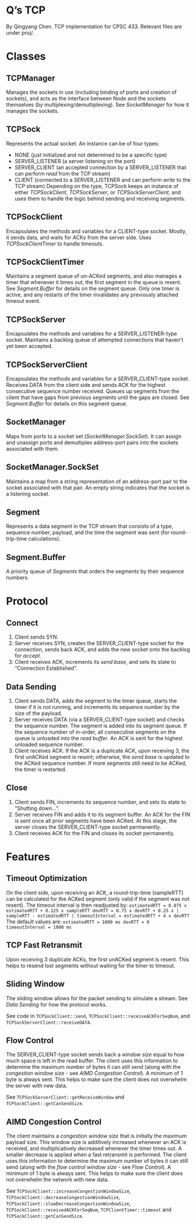 # Q’s TCP
By Qingyang Chen. TCP implementation for CPSC 433. Relevant files are under proj/.

# Classes

## TCPManager
Manages the sockets in use (including binding of ports and creation of sockets), and acts as the interface between Node and the sockets themselves (by multiplexing/demultiplexing). See *SocketManager* for how it manages the sockets.

## TCPSock
Represents the actual socket. An instance can be of four types:
- NONE (just initialized and not determined to be a specific type)
- SERVER_LISTENER (a server listening on the port)
- SERVER_CLIENT (an accepted connection by a SERVER_LISTENER that can perform *read* from the TCP stream)
- CLIENT (connected to a SERVER_LISTENER and can perform *write* to the TCP stream)
Depending on the type, TCPSock keeps an instance of either *TCPSockClient*, *TCPSockServer*, or *TCPSockServerClient*, and uses them to handle the logic behind sending and receiving segments.

## TCPSockClient
Encapsulates the methods and variables for a CLIENT-type socket. Mostly, it sends data, and waits for ACKs from the server side. Uses *TCPSockClientTimer* to handle timeouts.

## TCPSockClientTimer
Maintains a segment queue of un-ACKed segments, and also manages a timer that whenever it times out, the first segment in the queue is resent. See *Segment.Buffer* for details on the segment queue. Only one timer is active, and any restarts of the timer invalidates any previously attached timeout event.

## TCPSockServer
Encapsulates the methods and variables for a SERVER_LISTENER-type socket. Maintains a backlog queue of attempted connections that haven’t yet been accepted.

## TCPSockServerClient
Encapsulates the methods and variables for a SERVER_CLIENT-type socket. Receives DATA from the client side and sends ACK for the highest consecutive sequence number received. Queues up segments from the client that have gaps from previous segments until the gaps are closed. See *Segment.Buffer* for details on this segment queue.

## SocketManager
Maps from ports to a socket set (*SocketManager.SockSet*). It can assign and unassign ports and demultiplex address-port pairs into the sockets associated with them.

## SocketManager.SockSet
Maintains a map from a string representation of an address-port pair to the socket associated with that pair. An empty string indicates that the socket is a listening socket.

## Segment
Represents a data segment in the TCP stream that consists of a type, sequence number, payload, and the time the segment was sent (for round-trip-time calculations).

## Segment.Buffer
A priority queue of *Segment*s that orders the segments by their sequence numbers.

# Protocol

## Connect
1. Client sends SYN.
2. Server receives SYN, creates the SERVER_CLIENT-type socket for the connection, sends back ACK, and adds the new socket onto the backlog for *accept*.
3. Client receives ACK, increments its *send base*, and sets its state to “Connection Established”.

## Data Sending
1. Client sends DATA, adds the segment to the timer queue, starts the timer if it is not running, and increments its sequence number by the size of the payload.
2. Server receives DATA (via a SERVER_CLIENT-type socket) and checks the sequence number. The segment is added into its segment queue. If the sequence number of in-order, all consecutive segments on the queue is unloaded into the *read buffer*. An ACK is sent for the highest unloaded sequence number.
3. Client receives ACK. If the ACK is a duplicate ACK, upon receiving 3, the first unACKed segment is resent; otherwise, the *send base* is updated to the ACKed sequence number. If more segments still need to be ACKed, the timer is restarted.

## Close
1. Client sends FIN, increments its sequence number, and sets its state to “Shutting down…”.
2. Server receives FIN and adds it to its segment buffer. An ACK for the FIN is sent once all prior segments have been ACKed. At this stage, the server closes the SERVER_CLIENT-type socket permanently.
3. Client receives ACK for the FIN and closes its socket permanently.

# Features

## Timeout Optimization
On the client side, upon receiving an ACK, a round-trip-time (sampleRTT) can be calculated for the ACKed segment (only valid if the segment was not resent). The timeout interval is then readjusted by:
`estimatedRTT = 0.875 x estimatedRTT + 0.125 x sampleRTT
devRTT = 0.75 x devRTT + 0.25 x | sampleRTT - estimatedRTT |
timeoutInterval = estimatedRTT + 4 x devRTT`
The default values are:
`estimatedRTT = 1000 ms
devRTT = 0
timeoutInterval = 1000 ms`

## TCP Fast Retransmit
Upon receiving 3 duplicate ACKs, the first unACKed segment is resent. This helps to resend lost segments without waiting for the timer to timeout.

## Sliding Window
The sliding window allows for the packet sending to simulate a stream. See *Data Sending* for how the protocol works.

See code in `TCPSockClient::send`, `TCPSockClient::receiveACKForSeqNum`, and `TCPSockServerClient::receiveDATA`.

## Flow Control
The SERVER_CLIENT-type socket sends back a *window size* equal to how much space is left in the read buffer. The client uses this information to determine the maximum number of bytes it can still send (along with the *congestion window size* - see *AIMD Congestion Control*). A minimum of 1 byte is always sent. This helps to make sure the client does not overwhelm the server with new data.

See `TCPSockServerClient::getReceiveWindow` and `TCPSockClient::getCanSendSize`.

## AIMD Congestion Control
The client maintains a *congestion window size* that is initially the maximum payload size. This window size is additively increased whenever an ACK is received, and multiplicatively decreased whenever the timer times out. A smaller decrease is applied when a fast retransmit is performed. The client uses this information to determine the maximum number of bytes it can still send (along with the *flow control window size* - see *Flow Control*). A minimum of 1 byte is always sent. This helps to make sure the client does not overwhelm the network with new data.

See `TCPSockClient::increaseCongestionWindowSize`, `TCPSockClient::decreaseCongestionWindowSize`, `TCPSockClient::slowDecreaseCongestionWindowSize`, `TCPSockClient::receivedACKForSeqNum`, `TCPClientTimer::timeout` and `TCPSockClient::getCanSendSize`.
